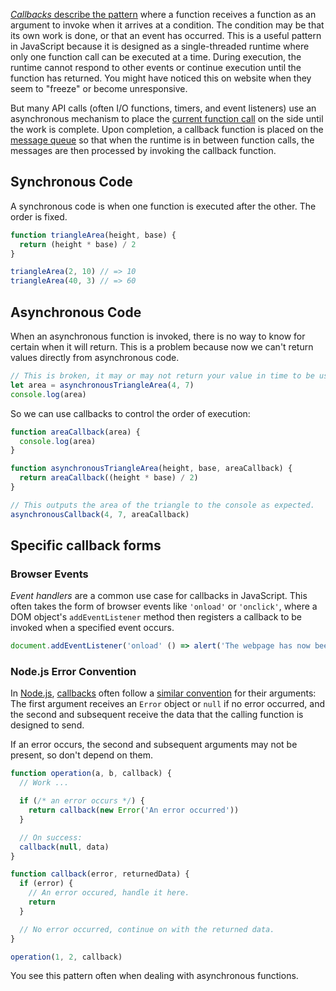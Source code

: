 [_Callbacks_ describe the pattern][wiki-callbacks] where a function receives a function as an argument to invoke when it arrives at a condition. The condition may be that its own work is done, or that an event has occurred. This is a useful pattern in JavaScript because it is designed as a single-threaded runtime where only one function call can be executed at a time. During execution, the runtime cannot respond to other events or continue execution until the function has returned. You might have noticed this on website when they seem to "freeze" or become unresponsive.

But many API calls (often I/O functions, timers, and event listeners) use an asynchronous mechanism to place the [current function call][mdn-concurrency-stack] on the side until the work is complete. Upon completion, a callback function is placed on the [message queue][mdn-concurrency-queue] so that when the runtime is in between function calls, the messages are then processed by invoking the callback function.

## Synchronous Code

A synchronous code is when one function is executed after the other. The order is fixed.

```javascript
function triangleArea(height, base) {
  return (height * base) / 2
}

triangleArea(2, 10) // => 10
triangleArea(40, 3) // => 60
```

## Asynchronous Code

When an asynchronous function is invoked, there is no way to know for certain when it will return. This is a problem because now we can't return values directly from asynchronous code.

```javascript
// This is broken, it may or may not return your value in time to be used
let area = asynchronousTriangleArea(4, 7)
console.log(area)
```

So we can use callbacks to control the order of execution:

```javascript
function areaCallback(area) {
  console.log(area)
}

function asynchronousTriangleArea(height, base, areaCallback) {
  return areaCallback((height * base) / 2)
}

// This outputs the area of the triangle to the console as expected.
asynchronousCallback(4, 7, areaCallback)
```

## Specific callback forms

### Browser Events

_Event handlers_ are a common use case for callbacks in JavaScript. This often takes the form of browser events like `'onload'` or `'onclick'`, where a DOM object's `addEventListener` method then registers a callback to be invoked when a specified event occurs.

```javascript
document.addEventListener('onload' () => alert('The webpage has now been loaded'))
```

### Node.js Error Convention

In [Node.js][nodejs], [callbacks][node-callbacks] often follow a [similar convention][node-error-convention] for their arguments: The first argument receives an `Error` object or `null` if no error occurred, and the second and subsequent receive the data that the calling function is designed to send.

If an error occurs, the second and subsequent arguments may not be present, so don't depend on them.

```javascript
function operation(a, b, callback) {
  // Work ...

  if (/* an error occurs */) {
    return callback(new Error('An error occurred'))
  }

  // On success:
  callback(null, data)
}

function callback(error, returnedData) {
  if (error) {
    // An error occured, handle it here.
    return
  }

  // No error occurred, continue on with the returned data.
}

operation(1, 2, callback)
```

You see this pattern often when dealing with asynchronous functions.

[mdn-callbacks]: https://developer.mozilla.org/en-US/docs/Glossary/Callback_function
[mdn-concurrency-stack]: https://developer.mozilla.org/en-US/docs/Web/JavaScript/EventLoop#stack
[mdn-concurrency-queue]: https://developer.mozilla.org/en-US/docs/Web/JavaScript/EventLoop#queue
[nodejs]: https://www.nodejs.org
[node-callbacks]: https://nodejs.org/en/knowledge/getting-started/control-flow/what-are-callbacks/
[node-error-convention]: https://nodejs.org/en/knowledge/errors/what-are-the-error-conventions/
[wiki-callbacks]: https://en.wikipedia.org/wiki/Callback_(computer_programming)
